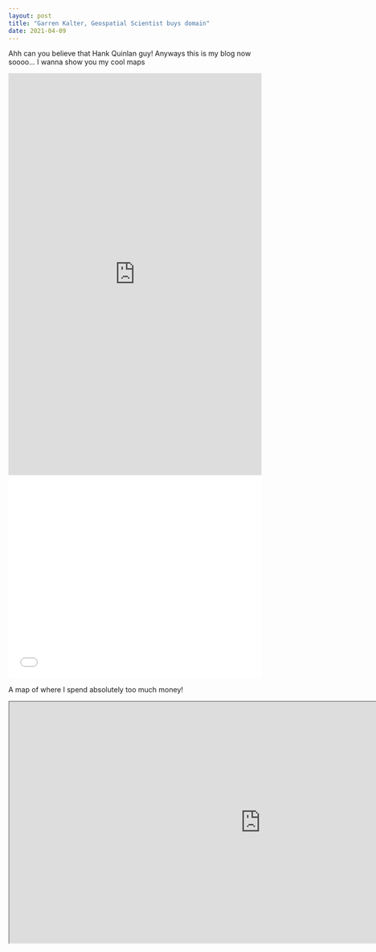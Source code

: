 ```yaml
---
layout: post
title: "Garren Kalter, Geospatial Scientist buys domain"
date: 2021-04-09
---
```

Ahh can you believe that Hank Quinlan guy! Anyways this is my blog now soooo... I wanna show you my cool maps
<iframe src="https://uploads.knightlab.com/storymapjs/0c963488ecff277424b813ccd39283c1/garrens-greatest-hikes/index.html" frameborder="0" width="100%" height="800"></iframe>

<style>.embed-container {position: relative; padding-bottom: 80%; height: 0; max-width: 100%;} .embed-container iframe, .embed-container object, .embed-container iframe{position: absolute; top: 0; left: 0; width: 100%; height: 100%;} small{position: absolute; z-index: 40; bottom: 0; margin-bottom: -15px;}</style><div class="embed-container"><iframe width="500" height="400" frameborder="0" scrolling="no" marginheight="0" marginwidth="0" title="311_Incidents_GKalter_2" src="//clarku.maps.arcgis.com/apps/Embed/index.html?webmap=2cb2c47e12b84875963cd690322a0a55&extent=-118.3056,34.0163,-118.2108,34.0669&zoom=true&previewImage=false&scale=true&search=true&searchextent=true&details=true&legend=true&active_panel=details&disable_scroll=true&theme=light"></iframe></div>

A map of where I spend absolutely too much money!

<iframe src="https://www.google.com/maps/d/embed?mid=1cNnCSxOPYoVi6USB10v21fV49kxDkX8m" width="1000" height="480"></iframe>
